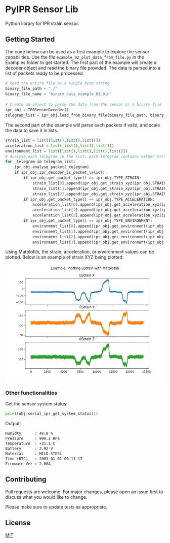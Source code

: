 # PyIPR Sensor Lib

Python library for IPR strain sensor.

## Getting Started
The code below can be used as a first example to explore the sensor capabilities. Use the file ```example_02_plot_data_from_file.py``` in the Examples folder to get started.
The first part of the example will create a decoder object and read the binary file provided. The data is parsed into a list of packets ready to be processed. 
```python
# Read the entire file as a single byte string
binary_file_path = "./"
binary_file_name = 'binary_data_example_01.bin'

# Create an object to parse the data from the sensor or a binary file
ipr_obj = IPRSensorDecoder()
telegram_list = ipr_obj.load_from_binary_file(binary_file_path, binary_file_name)
```
The second part of the example will parse each packets if valid, and scale the data to save it in lists.
```python
strain_list = list([list(),list(),list()])
acceleration_list = list([list(),list(),list()])
environment_list = list([list(),list(),list(),list()])
# Analyse each telegram in the list. Each telegram contains either Strain, Acceleration, or Environment data
for _telegram in telegram_list:
    ipr_obj.analyse_packet(_telegram)
    if ipr_obj.ipr_decoder_is_packet_valid():
        if ipr_obj.get_packet_type() == ipr_obj.TYPE_STRAIN:
            strain_list[0].append(ipr_obj.get_strain_xyz(ipr_obj.STRAIN_AXIS_X))    # Get Strain X scaled value
            strain_list[1].append(ipr_obj.get_strain_xyz(ipr_obj.STRAIN_AXIS_Y))    # Get Strain Y scaled value
            strain_list[2].append(ipr_obj.get_strain_xyz(ipr_obj.STRAIN_AXIS_Z))    # Get Strain Z scaled value
        if ipr_obj.get_packet_type() == ipr_obj.TYPE_ACCELERATION:
            acceleration_list[0].append(ipr_obj.get_acceleration_xyz(ipr_obj.ACCEL_AXIS_X))    # Get Acceleration X scaled value
            acceleration_list[1].append(ipr_obj.get_acceleration_xyz(ipr_obj.ACCEL_AXIS_Y))    # Get Acceleration Y scaled value
            acceleration_list[2].append(ipr_obj.get_acceleration_xyz(ipr_obj.ACCEL_AXIS_Z))    # Get Acceleration Z scaled value
        if ipr_obj.get_packet_type() == ipr_obj.TYPE_ENVIRONMENT:
            environment_list[0].append(ipr_obj.get_environment(ipr_obj.ENVIRONMENT_VBAT))  # Get Battery Voltage
            environment_list[1].append(ipr_obj.get_environment(ipr_obj.ENVIRONMENT_PRES))  # Get Pressure
            environment_list[2].append(ipr_obj.get_environment(ipr_obj.ENVIRONMENT_HUMI))  # Get Humidity
            environment_list[3].append(ipr_obj.get_environment(ipr_obj.ENVIRONMENT_TEMP))  # Get Temperature
```
Using Matplotlib, the strain, acceleration, or environment values can be plotted. Below is an example of strain XYZ being plotted:
<!-- ![Graph](Examples/example_02_strain_graph.png ) -->
<img src="Examples/example_02_strain_graph.png" alt="Strain graphs using binary_data_example_01.bin" width="600">

<!---
```python
from pyipr_sensor_lib.ipr_sensor_decoder import IPRSensorDecoder
from pyipr_sensor_lib.ipr_serial_interface import IPRSerialInterface

# Create an object for the sensor connected on the serial port
obj = IPRSerialInterface()
obj.serial_setup("COM5")
obj.serial_open()
# Initiate the binary data stream from the sensor
obj.serial_ipr_start_binary_read()

# Create a parser object
ipr_obj = IPRSensorDecoder()
# Read in continuous mode the binary data, parse it and display the converted values
while True:
    ipr_obj.analyse_packet(obj.serial_ipr_read_telegram())
```
Output example:
```
STRAIN X: -2674.73 uStrain ; STRAIN Y: 1030.04 uStrain ; STRAIN Z: 1784.62 uStrain
STRAIN P1: 1410.99 uStrain ; STRAIN P2: 1599.27 uStrain ; STRAIN ANGLE: -42.33 degrees
STRAIN X: 2951.65 uStrain ; STRAIN Y: 1029.30 uStrain ; STRAIN Z: 2347.25 uStrain
STRAIN P1: 1973.63 uStrain ; STRAIN P2: 1599.27 uStrain ; STRAIN ANGLE: -81.71 degrees
STRAIN X: -2674.73 uStrain ; STRAIN Y: 1217.58 uStrain ; STRAIN Z: 2534.80 uStrain
STRAIN P1: 2161.17 uStrain ; STRAIN P2: 1599.27 uStrain ; STRAIN ANGLE: -81.71 degrees
STRAIN X: 2951.65 uStrain ; STRAIN Y: -95.97 uStrain ; STRAIN Z: 1409.52 uStrain
STRAIN P1: 660.81 uStrain ; STRAIN P2: 1599.27 uStrain ; STRAIN ANGLE: 64.57 degrees
ACC. X: 13.48 G ; ACC. Y: -15.02 G ; ACC. Z: -13.01 G
```
-->

### Other functionalities
Get the sensor system status:
```python
print(obj.serial_ipr_get_system_status())
```
Output:
```
Humidty      : 48.0 %
Pressure     : 999.2 HPa
Temperature  : +21.1 C
Battery      : 2.92 V
Material     : MILD-STEEL
Time (RTC)   : 2001-01-01-00-11-17
Firmware Ver : 2.00A
```
## Contributing

Pull requests are welcome. For major changes, please open an issue first to discuss what you would like to change.

Please make sure to update tests as appropriate.

## License

[MIT](https://choosealicense.com/licenses/mit/)
